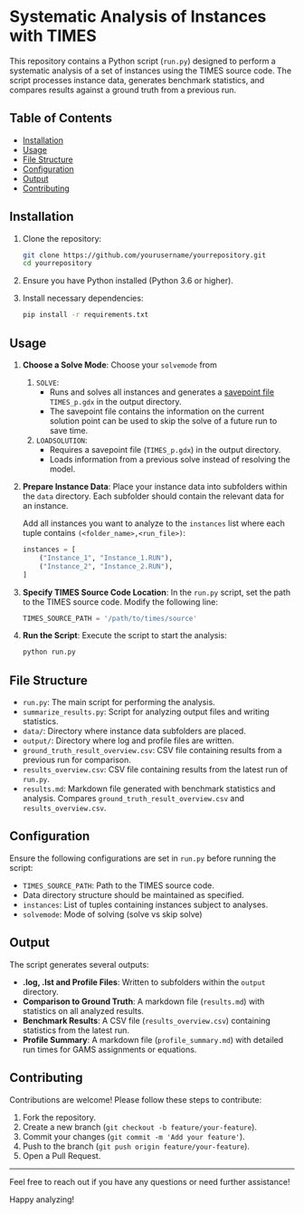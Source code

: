 # Systematic Analysis of Instances with TIMES

This repository contains a Python script (`run.py`) designed to perform a systematic analysis of a set of instances using the TIMES source code. The script processes instance data, generates benchmark statistics, and compares results against a ground truth from a previous run.

## Table of Contents
- [Installation](#installation)
- [Usage](#usage)
- [File Structure](#file-structure)
- [Configuration](#configuration)
- [Output](#output)
- [Contributing](#contributing)

## Installation

1. Clone the repository:
   ```sh
   git clone https://github.com/yourusername/yourrepository.git
   cd yourrepository
   ```

2. Ensure you have Python installed (Python 3.6 or higher).

3. Install necessary dependencies:
   ```sh
   pip install -r requirements.txt
   ```

## Usage

1. **Choose a Solve Mode**:
    Choose your `solvemode` from
    1. `SOLVE`: 
        - Runs and solves all instances and generates a [savepoint file](https://www.gams.com/latest/docs/UG_GamsCall.html#GAMSAOsavepoint) `TIMES_p.gdx` in the output directory.
        - The savepoint file contains the information on the current solution point can be used to skip the solve of a future run to save time.
    2. `LOADSOLUTION`:
        - Requires a savepoint file (`TIMES_p.gdx`) in the output directory.
        - Loads information from a previous solve instead of resolving the model.

2. **Prepare Instance Data**:
   Place your instance data into subfolders within the `data` directory. Each subfolder should contain the relevant data for an instance.

   Add all instances you want to analyze to the `instances` list where each tuple contains `(<folder_name>,<run_file>)`:
    ```python
    instances = [
        ("Instance_1", "Instance_1.RUN"),
        ("Instance_2", "Instance_2.RUN"),
    ]
    ```

1. **Specify TIMES Source Code Location**:
   In the `run.py` script, set the path to the TIMES source code. Modify the following line:
   ```python
   TIMES_SOURCE_PATH = '/path/to/times/source'
   ```

3. **Run the Script**:
   Execute the script to start the analysis:
   ```sh
   python run.py
   ```

## File Structure

- `run.py`: The main script for performing the analysis.
- `summarize_results.py`: Script for analyzing output files and writing statistics.
- `data/`: Directory where instance data subfolders are placed.
- `output/`: Directory where log and profile files are written.
- `ground_truth_result_overview.csv`: CSV file containing results from a previous run for comparison.
- `results_overview.csv`: CSV file containing results from the latest run of `run.py`.
- `results.md`: Markdown file generated with benchmark statistics and analysis. Compares `ground_truth_result_overview.csv` and `results_overview.csv`.

## Configuration

Ensure the following configurations are set in `run.py` before running the script:

- `TIMES_SOURCE_PATH`: Path to the TIMES source code.
- Data directory structure should be maintained as specified.
- `instances`: List of tuples containing instances subject to analyses.
- `solvemode`: Mode of solving (solve vs skip solve)

## Output

The script generates several outputs:
- **.log, .lst and Profile Files**: Written to subfolders within the `output` directory.
- **Comparison to Ground Truth**: A markdown file (`results.md`) with statistics on all analyzed results.
- **Benchmark Results**: A CSV file (`results_overview.csv`) containing statistics from the latest run.
- **Profile Summary**: A markdown file (`profile_summary.md`) with detailed run times for GAMS assignments or equations.

## Contributing

Contributions are welcome! Please follow these steps to contribute:

1. Fork the repository.
2. Create a new branch (`git checkout -b feature/your-feature`).
3. Commit your changes (`git commit -m 'Add your feature'`).
4. Push to the branch (`git push origin feature/your-feature`).
5. Open a Pull Request.

---

Feel free to reach out if you have any questions or need further assistance!

Happy analyzing!
